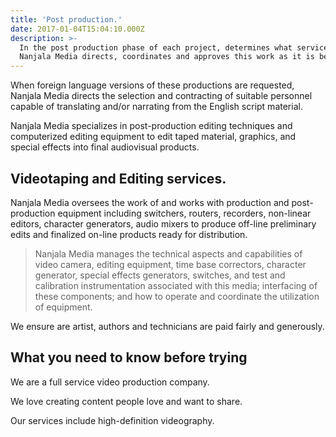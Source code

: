 ```yaml
---
title: 'Post production.'
date: 2017-01-04T15:04:10.000Z
description: >-
  In the post production phase of each project, determines what services are necessary to produce the requested number of release prints or video tapes. 
  Nanjala Media directs, coordinates and approves this work as it is being accomplished, whether performed in-house or by contractor.
---
```


When foreign language versions of these productions are requested, Nanjala Media directs the selection and contracting of suitable personnel capable of translating and/or narrating from the English script material.  

Nanjala Media specializes in post-production editing techniques and computerized editing equipment to edit taped material, graphics, and special effects into final audiovisual products. 

## Videotaping and Editing services.

Nanjala Media oversees the work of and works with production and post-production equipment including switchers, routers, recorders, non-linear editors, character generators, audio mixers to produce off-line preliminary edits and finalized on-line products ready for distribution.

>Nanjala Media manages the technical aspects and capabilities of video camera, editing equipment, time base correctors, character generator, special effects generators, switches, and test and calibration instrumentation associated with this media; interfacing of these components; and how to operate and coordinate the utilization of equipment. 

We ensure are artist, authors and technicians are paid fairly and generously.

## What you need to know before trying

We are a full service video production company.

We love creating content people love and want to share. 

Our services include high-definition videography.
